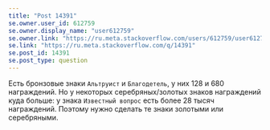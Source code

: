 ```yaml
---
title: "Post 14391"
se.owner.user_id: 612759
se.owner.display_name: "user612759"
se.owner.link: "https://ru.meta.stackoverflow.com/users/612759/user612759"
se.link: "https://ru.meta.stackoverflow.com/q/14391"
se.post_id: 14391
se.post_type: question
---
```

<p>Есть бронзовые знаки <code>Альтруист</code> и <code>Благодетель</code>, у них 128 и 680 награждений. Но у некоторых серебряных/золотых знаков награждений куда больше: у знака <code>Известный вопрос</code> есть более 28 тысяч награждений. Поэтому нужно сделать те знаки золотыми или серебряными.</p>
